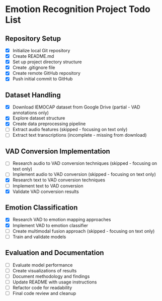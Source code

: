 # Emotion Recognition Project Todo List

## Repository Setup
- [x] Initialize local Git repository
- [x] Create README.md
- [x] Set up project directory structure
- [x] Create .gitignore file
- [x] Create remote GitHub repository
- [x] Push initial commit to GitHub

## Dataset Handling
- [x] Download IEMOCAP dataset from Google Drive (partial - VAD annotations only)
- [x] Explore dataset structure
- [x] Create data preprocessing pipeline
- [ ] Extract audio features (skipped - focusing on text only)
- [ ] Extract text transcriptions (incomplete - missing from download)

## VAD Conversion Implementation
- [ ] Research audio to VAD conversion techniques (skipped - focusing on text only)
- [ ] Implement audio to VAD conversion (skipped - focusing on text only)
- [x] Research text to VAD conversion techniques
- [ ] Implement text to VAD conversion
- [x] Validate VAD conversion results

## Emotion Classification
- [x] Research VAD to emotion mapping approaches
- [x] Implement VAD to emotion classifier
- [ ] Create multimodal fusion approach (skipped - focusing on text only)
- [ ] Train and validate models

## Evaluation and Documentation
- [ ] Evaluate model performance
- [ ] Create visualizations of results
- [ ] Document methodology and findings
- [ ] Update README with usage instructions
- [ ] Refactor code for readability
- [ ] Final code review and cleanup
